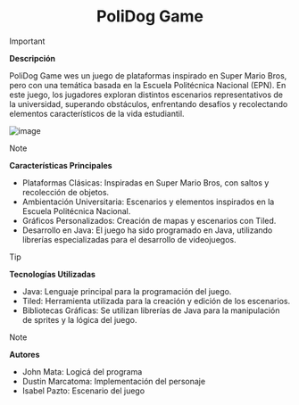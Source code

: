 <h1 align='center'> 
 PoliDog Game 
</h1>

> [!IMPORTANT]
> **Descripción**
>
> PoliDog Game wes un juego de plataformas inspirado en Super Mario Bros, pero con una temática basada en la Escuela Politécnica Nacional (EPN). En este juego, los jugadores exploran distintos escenarios representativos de la universidad, superando obstáculos, enfrentando desafíos y recolectando elementos característicos de la vida estudiantil.

![image](https://github.com/user-attachments/assets/483f958c-e73d-45be-937b-393271ef3137)

> [!NOTE]
> **Características Principales**
>
>  * Plataformas Clásicas: Inspiradas en Super Mario Bros, con saltos y recolección de objetos.
>  * Ambientación Universitaria: Escenarios y elementos inspirados en la Escuela Politécnica Nacional.
>  * Gráficos Personalizados: Creación de mapas y escenarios con Tiled.
>  * Desarrollo en Java: El juego ha sido programado en Java, utilizando librerías especializadas para el desarrollo de videojuegos.

> [!TIP]
> **Tecnologías Utilizadas**
> * Java: Lenguaje principal para la programación del juego.
> * Tiled: Herramienta utilizada para la creación y edición de los escenarios.
> * Bibliotecas Gráficas: Se utilizan librerías de Java para la manipulación de sprites y la lógica del juego.

> [!NOTE]
> **Autores**
> * John Mata: Logicá del programa
> * Dustin Marcatoma: Implementación del personaje
> * Isabel Pazto: Escenario del juego

